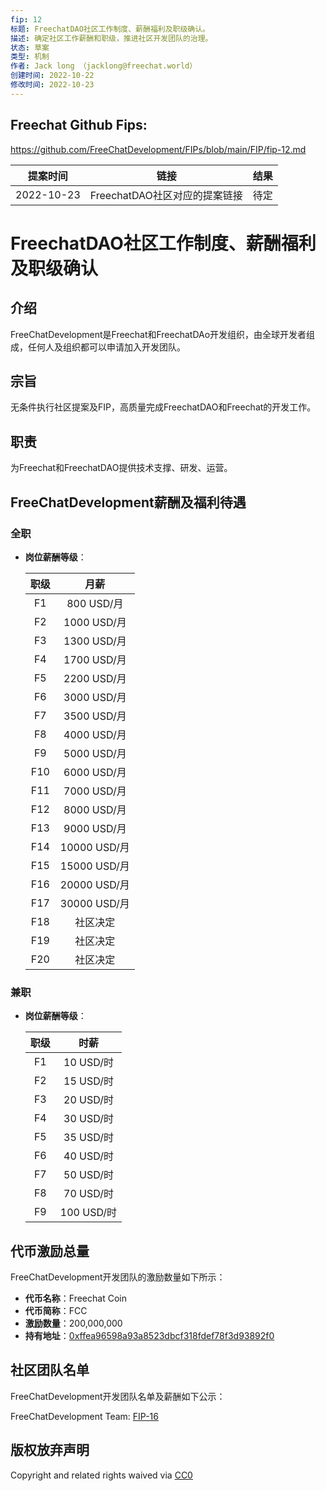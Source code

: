 ```yaml
---
fip: 12
标题: FreechatDAO社区工作制度、薪酬福利及职级确认。
描述: 确定社区工作薪酬和职级，推进社区开发团队的治理。
状态: 草案
类型: 机制
作者: Jack long （jacklong@freechat.world）
创建时间: 2022-10-22
修改时间: 2022-10-23
---
```


## Freechat Github Fips: 

https://github.com/FreeChatDevelopment/FIPs/blob/main/FIP/fip-12.md


  | 提案时间 | 链接 | 结果 |
  |:-:|:-:|:-:|
  |2022-10-23|FreechatDAO社区对应的提案链接|待定|

# FreechatDAO社区工作制度、薪酬福利及职级确认

## 介绍
FreeChatDevelopment是Freechat和FreechatDAo开发组织，由全球开发者组成，任何人及组织都可以申请加入开发团队。

## 宗旨
无条件执行社区提案及FIP，高质量完成FreechatDAO和Freechat的开发工作。

## 职责
为Freechat和FreechatDAO提供技术支撑、研发、运营。

## FreeChatDevelopment薪酬及福利待遇
### 全职
   - **岗位薪酬等级**：

     | 职级 | 月薪 |
     | :-: |:-:|
     | F1  |800 USD/月|
     | F2  |1000 USD/月|
     | F3  |1300 USD/月|
     | F4  |1700 USD/月|
     | F5  |2200 USD/月|
     | F6  |3000 USD/月|
     | F7  |3500 USD/月|
     | F8  |4000 USD/月|
     | F9  |5000 USD/月|
     | F10 |6000 USD/月|
     | F11 |7000 USD/月|
     | F12 |8000 USD/月|
     | F13 |9000 USD/月|
     | F14 |10000 USD/月|
     | F15 |15000 USD/月|
     | F16 |20000 USD/月|
     | F17 |30000 USD/月|
     | F18 |社区决定|
     | F19 |社区决定|
     | F20 |社区决定|

### 兼职
- **岗位薪酬等级**：

   | 职级 | 时薪 |
   | :-: |:-:|
   | F1  |10 USD/时|
   | F2  |15 USD/时|
   | F3  |20 USD/时|
   | F4  |30 USD/时|
   | F5  |35 USD/时|
   | F6  |40 USD/时|
   | F7  |50 USD/时|
   | F8  |70 USD/时|
   | F9  |100 USD/时|

## 代币激励总量
FreeChatDevelopment开发团队的激励数量如下所示：
- **代币名称**：Freechat Coin
- **代币简称**：FCC
- **激励数量**：200,000,000
- **持有地址**：[0xffea96598a93a8523dbcf318fdef78f3d93892f0](https://etherscan.io/token/0x171b1daefac13a0a3524fcb6beddc7b31e58e079?a=0xffea96598a93a8523dbcf318fdef78f3d93892f0)

## 社区团队名单
FreeChatDevelopment开发团队名单及薪酬如下公示：

FreeChatDevelopment Team: [FIP-16](https://github.com/FreeChatDevelopment/FIPs/blob/main/FIP/fip-16.md)

## 版权放弃声明
Copyright and related rights waived via [CC0](https://github.com/ethereum/EIPs/blob/master/LICENSE.md)